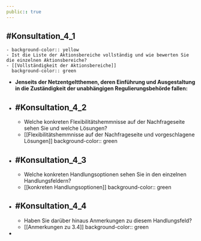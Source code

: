 ```yaml
---
public:: true
---
```

## #Konsultation_4_1
	- background-color:: yellow
	- Ist die Liste der Aktionsbereiche vollständig und wie bewerten Sie die einzelnen Aktionsbereiche?
	- [[Vollständigkeit der Aktionsbereiche]]
	  background-color:: green
- **Jenseits der Netzentgeltthemen, deren Einführung und Ausgestaltung in die Zuständigkeit der unabhängigen Regulierungsbehörde fallen:**
- ## #Konsultation_4_2
	- Welche konkreten Flexibilitätshemmnisse auf der Nachfrageseite sehen Sie und welche Lösungen?
	- [[Flexibilitätshemmnisse auf der Nachfrageseite und vorgeschlagene Lösungen]]
	  background-color:: green
- ## #Konsultation_4_3
	- Welche konkreten Handlungsoptionen sehen Sie in den einzelnen Handlungsfeldern?
	- [[konkreten Handlungsoptionen]]
	  background-color:: green
- ## #Konsultation_4_4
	- Haben Sie darüber hinaus Anmerkungen zu diesem Handlungsfeld?
	- [[Anmerkungen zu 3.4]]
	  background-color:: green
-
